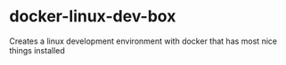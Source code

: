 # docker-linux-dev-box
Creates a linux development environment with docker that has most nice things installed
